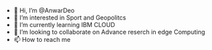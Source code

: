 - 👋 Hi, I’m @AnwarDeo
- 👀 I’m interested in Sport and Geopolitcs
- 🌱 I’m currently learning IBM CLOUD
- 💞️ I’m looking to collaborate on Advance reserch in edge Computing
- 📫 How to reach me 

<!---
AnwarDeo/AnwarDeo is a ✨ special ✨ repository because its `README.md` (this file) appears on your GitHub profile.
You can click the Preview link to take a look at your changes.
--->
